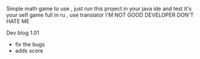 Simple math game to use , just run this project in your java ide and test it's your self 
game full in ru , use translator 
I'M NOT GOOD DEVELOPER DON'T HATE ME 

Dev blog 1.01
- fix the bugs
- adds score

